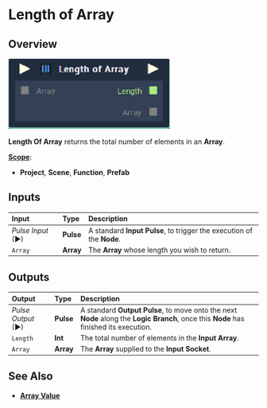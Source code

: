 # Length of Array

## Overview

![The Length Of Array Node.](../../.gitbook/assets/length-of-array.PNG)

**Length Of Array** returns the total number of elements in an **Array**.

[**Scope**](../overview.md#scopes):
*  **Project**, **Scene**, **Function**, **Prefab**

## Inputs

| Input | Type | Description |
| :--- | :--- | :--- |
| _Pulse Input_ \(►\) | **Pulse** | A standard **Input Pulse**, to trigger the execution of the **Node**. |
| `Array` | **Array** | The **Array** whose length you wish to return. |

## Outputs

| Output | Type | Description |
| :--- | :--- | :--- |
| _Pulse Output_ \(►\) | **Pulse** | A standard **Output Pulse**, to move onto the next **Node** along the **Logic Branch**, once this **Node** has finished its execution. |
| `Length` | **Int** | The total number of elements in the **Input** **Array**. |
| `Array` | **Array** | The **Array** supplied to the **Input** **Socket**. |

## See Also

* [**Array Value**](array-value.md)

